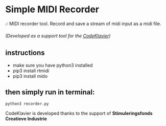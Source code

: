 # Simple MIDI Recorder
 :notes: MIDI recorder tool. Record and save a stream of midi input as a midi file.

###### (Developed as a support tool for the [CodeKlavier](https://codeklavier.space))

## instructions

- make sure you have python3 installed
- pip3 install rtmidi
- pip3 install mido

## then simply run in terminal:

`python3 recorder.py`

CodeKlavier is developed thanks to the support of **Stimuleringsfonds Creatieve Industrie**
